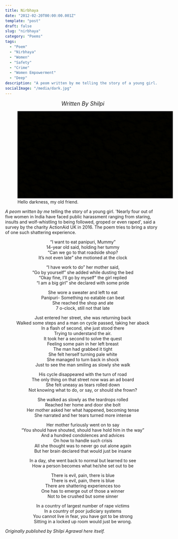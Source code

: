 ```yaml
---
title: Nirbhaya
date: "2012-02-20T00:00:00.001Z"
template: "post"
draft: false
slug: "nirbhaya"
category: "Poems"
tags:
  - "Poem"
  - "Nirbhaya"
  - "Women"
  - "Safety"
  - "Crime"
  - "Women Empowerment"
  - "Deep"
description: "A peom written by me telling the story of a young girl. 'Nearly four out of five women in India have faced public harassment ranging from staring, insults and wolf-whistling to being followed, groped or even raped', said a survey by the charity ActionAid UK in 2016. The poem tries to bring a story of one such shattering experience. "
socialImage: "/media/dark.jpg"
---
```

<center><font size ="4"><i> Written By Shilpi </font></i></center>

<figure class="float-center" style="width: 100%">
	<img src="/media/dark.jpg" alt="darkness">
	<figcaption>Hello darkness, my old friend. <figcaption>
</figure> 

_A peom written by me_ telling the story of a young girl. 'Nearly four out of five women in India have faced public harassment ranging from staring, insults and wolf-whistling to being followed, groped or even raped', said a survey by the charity ActionAid UK in 2016. The poem tries to bring a story of one such shattering experience.


<div align="center">

“I want to eat panipuri, Mummy”   
14-year old said, holding her tummy   
“Can we go to that roadside shop?   
It’s not even late” she motioned at the clock   

 “I have work to do” her mother said,  
“Go by yourself” she added while dusting the bed  
“Okay fine, I’ll go by myself” the girl replied  
“I am a big girl” she declared with some pride  

  She wore a sweater and left to eat  
Panipuri- Something no eatable can beat  
She reached the shop and ate  
7 o-clock, still not that late  

  Just entered her street, she was returning back  
Walked some steps and a man on cycle passed, taking her aback  
In a flash of second, she just stood there  
Trying to understand the air.  
It took her a second to solve the quest  
Feeling some pain in her left breast  
The man had grabbed it tight  
She felt herself turning pale white  
She managed to turn back in shock  
Just to see the man smiling as slowly she walk  

  His cycle disappeared with the turn of road  
The only thing on that street now was an ad board  
She felt uneasy as tears rolled down  
Not knowing what to do, or say, or should she frown?  

  She walked as slowly as the teardrops rolled  
Reached her home and door she bolt  
Her mother asked her what happened, becoming tense  
She narrated and her tears turned more intense  

  Her mother furiously went on to say  
“You should have shouted, should have hold him in the way”  
And a hundred condolences and advices  
On how to handle such crisis  
All she thought was to never go out alone again  
But her brain declared that would just be insane  

  
  In a day, she went back to normal but learned to see  
How a person becomes what he/she set out to be  

  There is evil, pain, there is blue  
There is evil, pain, there is blue  
There are shattering experiences too  
One has to emerge out of those a winner  
Not to be crushed but some sinner  

  In a country of largest number of rape victims  
In a country of poor judiciary systems   
You cannot live in fear, you have got to be strong  
Sitting in a locked up room would just be wrong.  


</div>

*Originally published by Shilpi Agrawal here itself.*
